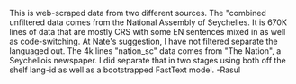 This is web-scraped data from two different sources. The "combined unfiltered data comes from the National Assembly of Seychelles. 
It is 670K lines of data that are mostly CRS with some EN sentences mixed in as well as code-switching. 
At Nate's suggestion, I have not filtered separate the languaged out.
The  4k lines "nation_sc" data comes from "The Nation", a Seychellois newspaper. 
I did separate that in two stages using both off the shelf lang-id as well as a bootstrapped FastText model.
-Rasul